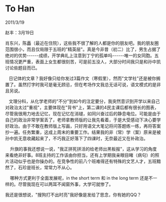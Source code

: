 # To Han
2011/3/19

赵丰：3月19日

肖东兴，陈矗（最近在住院），这些我不很了解的人都是你的朋友吧。我的朋友圈范围很小，而且仅局限于五班的"精英层"。真是今非昔（初二）比了，男生占据了绝对的优势------成绩，开学典礼上注意到丁宁的孤单吗------唯一的女同胞。五班情况更严重，表面上女生都很刻苦，可是前五没人，大部分时间我只是和孙中凯讨论些题目而已。

  
日记体的文章？我好像只给你发过3篇作文（寒假里），然而"文学社"还是被你搁置了。虽然打字时我可是毫无顾忌，但在考场作文我总无话可说，语文模式的是非且另说。

  
文理分科，从化学老师的"不分"到如今的注定要分，我突然意识到开学以来自己对政治太过"重视"，主要体现在"背书"上，第二课的4民主课后都有很长的图表，尽管我很用力地去记忆，现在记忆在消褪，如同兴奋过后的静息电位。可能是由于自己的政治非常学案丢了，老师拿教师版的让我先看着，于是大受感动下决心要学好政治。由于不敢在教师版上写画，只好用语文大笔记将问答题练一练，再将答案抄一遍。任务繁重，这成上周末的重要工作。结果我的非（常）学（案）原来是被孙中凯无意收藏起来了，不巧我正好落下了四课时，无奈最近又在补政治。

   
升旗的事我还想说一说，"我正拼死拼活的给老师出黑板报"，这从学习的角度来看绝非好事。8班主持的工作该由你担当，还有上学期我亲眼目睹（病句）的照片活动似乎也是你操办的。在竞争性的前八个班难得还有特殊的文艺人才，五班黯然了，石珍是班长，常常力不从心。

    哪种方式更利于全面发展呢，in the short term 和 in the long term
还是不一样的。尽管我现在可以两耳不闻窗外事，大学可就惨了。

我还是很想说，"搜狗打不出时亮"我好像是发给了思念，你有她的QQ？

